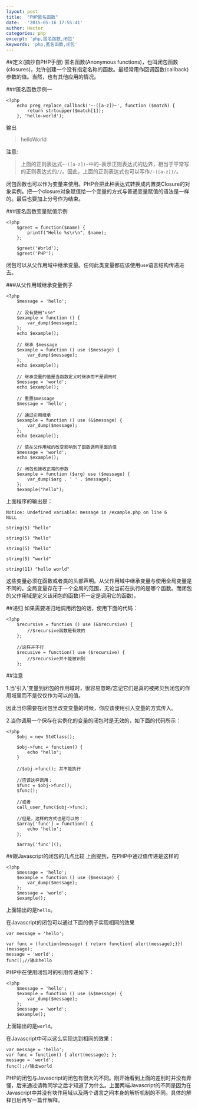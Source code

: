 ```yaml
---
layout: post
title:  "PHP匿名函数"
date:   '2015-05-16 17:55:41'
author: Hector
categories: php
excerpt: 'php,匿名函数,闭包'
keywords: 'php,匿名函数,闭包'
---
```


##定义(摘抄自PHP手册)
匿名函数(Anonymous functions)，也叫闭包函数(closures)，允许创建一个没有指定名称的函数。最经常用作回调函数(callback)参数的值。当然，也有其他应用的情况。

###匿名函数示例一

    <?php
        echo preg_replace_callback('~-([a-z])~', function ($match) {
            return strtoupper($match[1]);
        }, 'hello-world');

输出

>helloWorld

<!--more-->

注意:

>上面的正则表达式`~-([a-z])~`中的`~`表示正则表达式的边界，相当于平常写的正则表达式的`//`。因此，上面的正则表达式也可以写作`/-([a-z])/`。

闭包函数也可以作为变量来使用。PHP会把此种表达式转换成内置类Closure的对象实例。把一个closure对象赋值给一个变量的方式与普通变量赋值的语法是一样的。最后也要加上分号作为结束。

###匿名函数变量赋值示例

    <?php
        $greet = function($name) {
            printf("Hello %s\r\n", $name);
        };

        $greet('World');
        $greet('PHP');

闭包可以从父作用域中继承变量。任何此类变量都应该使用`use`语言结构传递进去。

###从父作用域继承变量例子

    <?php
        $message = 'hello';

        // 没有使用"use"
        $example = function () {
            var_dump($message);
        };
        echo $example();

        // 继承 $message
        $example = function () use ($message) {
            var_dump($message);
        };
        echo $example();

        // 继承变量的值是当函数定义时继承而不是调用时
        $message = 'world';
        echo $example();

        // 重置$message
        $message = 'hello';

        // 通过引用继承
        $example = function () use (&$message) {
            var_dump($message);
        };
        echo $example();

        // 值在父作用域的改变影响到了函数调用里面的值
        $message = 'world';
        echo $example();

        // 闭包也接收正常的参数
        $example = function ($arg) use ($message) {
            var_dump($arg . ' ' . $message);
        };
        $example("hello");

上面程序的输出是：

    Notice: Undefined variable: message in /example.php on line 6
    NULL

    string(5) "hello"

    string(5) "hello"

    string(5) "hello"

    string(5) "world"

    string(11) "hello world"

这些变量必须在函数或者类的头部声明。从父作用域中继承变量与使用全局变量是不同的。全局变量存在于一个全局的范围，无论当前在执行的是哪个函数。而闭包的父作用域是定义该闭包的函数(不一定是调用它的函数)。

##递归
如果需要递归地调用闭包的话，使用下面的代码：

    <?php
        $recursive = function () use (&$recursive) {
            //$recursive函数是有效的
        };

        //这样并不行
        $recusive = function() use ($recursive) {
            //$recursive并不能被识别
        };

##注意

1.当'引入'变量到闭包的作用域时，很容易忽略/忘记它们是真的被拷贝到闭包的作用域里而不是仅仅作为可以的值。

因此当你需要在闭包里改变变量的时候，你应该使用引入变量的方式传入。

2.当你调用一个保存在实例化的变量的闭包时是无效的，如下面的代码所示：

    <?php
        $obj = new StdClass();

        $obj->func = function() {
            echo "hello";
        }
        
        //$obj->func(); 并不能执行

        //应该这样调用：
        $func = $obj->func();
        $func();

        //或者
        call_user_func($obj->func);

        //但是，这样的方式也是可以的：
        $array['func'] = function() {
            echo 'hello';
        };

        $array['func']();

##跟Javascript的闭包的几点比较
上面提到，在PHP中通过值传递是这样的
    
    <?php
        $message = 'hello';
        $example = function () use ($message) {
            var_dump($message);
        };
        $message = 'world';
        $example();

上面输出的是`hello`。

在Javascript的闭包可以通过下面的例子实现相同的效果

    var message = 'hello';

    var func = (function(message) { return function{ alert(message);}})(message);
    message = 'world';
    func();//输出hello

PHP中在使用闭包时的引用传递如下：
    
    <?php
        $message = 'hello';
        $example = function () use (&$message) {
            var_dump($message);
        };
        $message = 'world';
        $example();

上面输出的是`world`。

在Javascript中可以这么实现达到相同的效果：

    var message = 'hello';
    var func = function() { alert(message); };
    message = 'world';
    func();//输出world

PHP的闭包与Javascript的闭包有很大的不同。刚开始看到上面的差别时并没有弄懂，后来通过请教同学之后才知道了为什么。上面两端Javascript的不同是因为在Javascript中并没有块作用域以及两个语言之间本身的解析机制的不同。具体的解释日后再写一篇作解释。